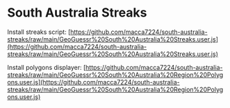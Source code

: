 # South Australia Streaks

Install streaks script: [https://github.com/macca7224/south-australia-streaks/raw/main/GeoGuessr%20South%20Australia%20Streaks.user.js](https://github.com/macca7224/south-australia-streaks/raw/main/GeoGuessr%20South%20Australia%20Streaks.user.js)

Install polygons displayer: [https://github.com/macca7224/south-australia-streaks/raw/main/GeoGuessr%20South%20Australia%20Region%20Polygons.user.js](https://github.com/macca7224/south-australia-streaks/raw/main/GeoGuessr%20South%20Australia%20Region%20Polygons.user.js)